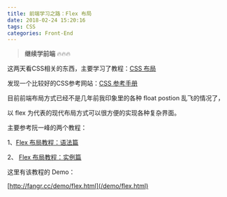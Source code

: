 ```yaml
---
title: 前端学习之路：Flex 布局
date: 2018-02-24 15:20:16
tags: CSS
categories: Front-End
---
```



> __继续学前端__  🔥🔥🔥

这两天看CSS相关的东西，主要学习了教程：[CSS 布局](http://zh.learnlayout.com/)

发现一个比较好的CSS参考网站：[CSS 参考手册](http://css.doyoe.com/)

目前前端布局方式已经不是几年前我印象里的各种 float postion 乱飞的情况了，

以 flex 为代表的现代布局方式可以很方便的实现各种复杂界面。

主要参考阮一峰的两个教程：

1、[Flex 布局教程：语法篇](http://www.ruanyifeng.com/blog/2015/07/flex-grammar.html)

2、 [Flex 布局教程：实例篇](http://www.ruanyifeng.com/blog/2015/07/flex-examples.html)

这里有该教程的 Demo：

[http://fangr.cc/demo/flex.html](/demo/flex.html)

<!-- more -->
